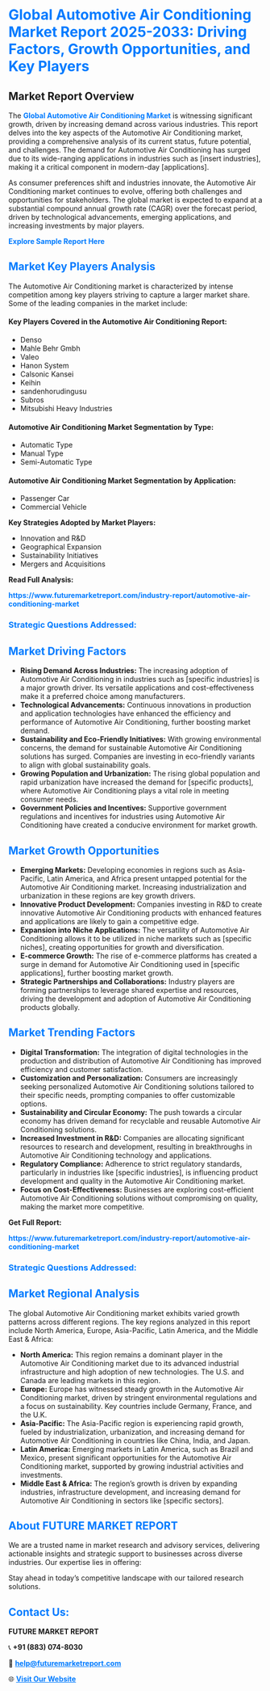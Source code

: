 <h1 style="color: #007BFF;">Global Automotive Air Conditioning Market Report 2025-2033: Driving Factors, Growth Opportunities, and Key Players</h1>

<section id="overview">
<h2>Market Report Overview</h2>
<p>The <a href="https://www.futuremarketreport.com/industry-report/automotive-air-conditioning-market" style="color: #007BFF; text-decoration: none;"><strong>Global Automotive Air Conditioning Market</strong></a> is witnessing significant growth, driven by increasing demand across various industries. This report delves into the key aspects of the Automotive Air Conditioning market, providing a comprehensive analysis of its current status, future potential, and challenges. The demand for Automotive Air Conditioning has surged due to its wide-ranging applications in industries such as [insert industries], making it a critical component in modern-day [applications].</p>
<p>As consumer preferences shift and industries innovate, the Automotive Air Conditioning market continues to evolve, offering both challenges and opportunities for stakeholders. The global market is expected to expand at a substantial compound annual growth rate (CAGR) over the forecast period, driven by technological advancements, emerging applications, and increasing investments by major players.</p>
</section>

<section id="overview">
<p><a href="https://www.futuremarketreport.com/request-sample/reportId=105873" style="color: #007BFF; text-decoration: none;"><strong>Explore Sample Report Here</strong></a></p>
</section>

<section id="key-players">
<h2 style="color: #007BFF;">Market Key Players Analysis</h2>
<p>The Automotive Air Conditioning market is characterized by intense competition among key players striving to capture a larger market share. Some of the leading companies in the market include:</p>
<h4>Key Players Covered in the Automotive Air Conditioning Report:</h4>
<ul><li>Denso</li><li>Mahle Behr Gmbh</li><li>Valeo</li><li>Hanon System</li><li>Calsonic Kansei</li><li>Keihin</li><li>sandenhorudingusu</li><li>Subros</li><li>Mitsubishi Heavy Industries</li></ul>
<h4>Automotive Air Conditioning Market Segmentation by Type:</h4>
<ul><li>Automatic Type</li><li>Manual Type</li><li>Semi-Automatic Type</li></ul>

<h4>Automotive Air Conditioning Market Segmentation by Application:</h4>
<ul><li>Passenger Car</li><li>Commercial Vehicle</li></ul>
<p><strong>Key Strategies Adopted by Market Players:</strong></p>
<ul>
<li>Innovation and R&D</li>
<li>Geographical Expansion</li>
<li>Sustainability Initiatives</li>
<li>Mergers and Acquisitions</li>
</ul>
</section>

<section>
<p><strong>Read Full Analysis: </strong></p><a href="https://www.futuremarketreport.com/industry-report/automotive-air-conditioning-market" style="color: #007BFF; text-decoration: none;"><strong>https://www.futuremarketreport.com/industry-report/automotive-air-conditioning-market</strong></a>
<h3 style="color: #007BFF;">Strategic Questions Addressed:</h3>
</section>

<section id="driving-factors">
<h2 style="color: #007BFF;">Market Driving Factors</h2>
<ul>
<li><strong>Rising Demand Across Industries:</strong> The increasing adoption of Automotive Air Conditioning in industries such as [specific industries] is a major growth driver. Its versatile applications and cost-effectiveness make it a preferred choice among manufacturers.</li>
<li><strong>Technological Advancements:</strong> Continuous innovations in production and application technologies have enhanced the efficiency and performance of Automotive Air Conditioning, further boosting market demand.</li>
<li><strong>Sustainability and Eco-Friendly Initiatives:</strong> With growing environmental concerns, the demand for sustainable Automotive Air Conditioning solutions has surged. Companies are investing in eco-friendly variants to align with global sustainability goals.</li>
<li><strong>Growing Population and Urbanization:</strong> The rising global population and rapid urbanization have increased the demand for [specific products], where Automotive Air Conditioning plays a vital role in meeting consumer needs.</li>
<li><strong>Government Policies and Incentives:</strong> Supportive government regulations and incentives for industries using Automotive Air Conditioning have created a conducive environment for market growth.</li>
</ul>
</section>

<section id="growth-opportunities">
<h2 style="color: #007BFF;">Market Growth Opportunities</h2>
<ul>
<li><strong>Emerging Markets:</strong> Developing economies in regions such as Asia-Pacific, Latin America, and Africa present untapped potential for the Automotive Air Conditioning market. Increasing industrialization and urbanization in these regions are key growth drivers.</li>
<li><strong>Innovative Product Development:</strong> Companies investing in R&D to create innovative Automotive Air Conditioning products with enhanced features and applications are likely to gain a competitive edge.</li>
<li><strong>Expansion into Niche Applications:</strong> The versatility of Automotive Air Conditioning allows it to be utilized in niche markets such as [specific niches], creating opportunities for growth and diversification.</li>
<li><strong>E-commerce Growth:</strong> The rise of e-commerce platforms has created a surge in demand for Automotive Air Conditioning used in [specific applications], further boosting market growth.</li>
<li><strong>Strategic Partnerships and Collaborations:</strong> Industry players are forming partnerships to leverage shared expertise and resources, driving the development and adoption of Automotive Air Conditioning products globally.</li>
</ul>
</section>

<section id="trending-factors">
<h2 style="color: #007BFF;">Market Trending Factors</h2>
<ul>
<li><strong>Digital Transformation:</strong> The integration of digital technologies in the production and distribution of Automotive Air Conditioning has improved efficiency and customer satisfaction.</li>
<li><strong>Customization and Personalization:</strong> Consumers are increasingly seeking personalized Automotive Air Conditioning solutions tailored to their specific needs, prompting companies to offer customizable options.</li>
<li><strong>Sustainability and Circular Economy:</strong> The push towards a circular economy has driven demand for recyclable and reusable Automotive Air Conditioning solutions.</li>
<li><strong>Increased Investment in R&D:</strong> Companies are allocating significant resources to research and development, resulting in breakthroughs in Automotive Air Conditioning technology and applications.</li>
<li><strong>Regulatory Compliance:</strong> Adherence to strict regulatory standards, particularly in industries like [specific industries], is influencing product development and quality in the Automotive Air Conditioning market.</li>
<li><strong>Focus on Cost-Effectiveness:</strong> Businesses are exploring cost-efficient Automotive Air Conditioning solutions without compromising on quality, making the market more competitive.</li>
</ul>
</section>

<section>
<p><strong>Get Full Report: </strong></p><a href="https://www.futuremarketreport.com/industry-report/automotive-air-conditioning-market" style="color: #007BFF; text-decoration: none;"><strong>https://www.futuremarketreport.com/industry-report/automotive-air-conditioning-market</strong></a>
<h3 style="color: #007BFF;">Strategic Questions Addressed:</h3>
</section>


<section id="regional-analysis">
<h2 style="color: #007BFF;">Market Regional Analysis</h2>
<p>The global Automotive Air Conditioning market exhibits varied growth patterns across different regions. The key regions analyzed in this report include North America, Europe, Asia-Pacific, Latin America, and the Middle East & Africa:</p>
<ul>
<li><strong>North America:</strong> This region remains a dominant player in the Automotive Air Conditioning market due to its advanced industrial infrastructure and high adoption of new technologies. The U.S. and Canada are leading markets in this region.</li>
<li><strong>Europe:</strong> Europe has witnessed steady growth in the Automotive Air Conditioning market, driven by stringent environmental regulations and a focus on sustainability. Key countries include Germany, France, and the U.K.</li>
<li><strong>Asia-Pacific:</strong> The Asia-Pacific region is experiencing rapid growth, fueled by industrialization, urbanization, and increasing demand for Automotive Air Conditioning in countries like China, India, and Japan.</li>
<li><strong>Latin America:</strong> Emerging markets in Latin America, such as Brazil and Mexico, present significant opportunities for the Automotive Air Conditioning market, supported by growing industrial activities and investments.</li>
<li><strong>Middle East & Africa:</strong> The region’s growth is driven by expanding industries, infrastructure development, and increasing demand for Automotive Air Conditioning in sectors like [specific sectors].</li>
</ul>
</section>

<footer>
<h2 style="color: #007BFF;">About FUTURE MARKET REPORT</h2>
<p>We are a trusted name in market research and advisory services, delivering actionable insights and strategic support to businesses across diverse industries. Our expertise lies in offering:</p>

<p>Stay ahead in today’s competitive landscape with our tailored research solutions.</p>

<h2 style="color: #007BFF;">Contact Us:</h2>
<p><strong>FUTURE MARKET REPORT</strong></p>
<p>📞 <strong>+91 (883) 074-8030</strong></p>
<p>📧 <strong><a href="mailto:help@futuremarketreport.com" style="color: #007BFF;">help@futuremarketreport.com</a></strong></p>
<p>🌐 <strong><a href="https://www.futuremarketreport.com/" style="color: #007BFF;">Visit Our Website</a></strong></p>
</footer>